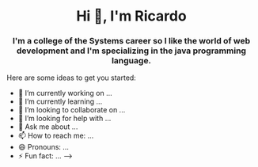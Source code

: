 <div id="header" align="center"> 
    <h1 align="center">Hi 👋, I'm Ricardo </h1>
    <h3 align="center"> I'm a college of the Systems career so I like 
        the world of web development and  I'm specializing in the java 
        programming language.
    </h3>

</div>

Here are some ideas to get you started:

- 🔭 I’m currently working on ...
- 🌱 I’m currently learning ...
- 👯 I’m looking to collaborate on ...
- 🤔 I’m looking for help with ...
- 💬 Ask me about ...
- 📫 How to reach me: ...
- 😄 Pronouns: ...
- ⚡ Fun fact: ...
-->
